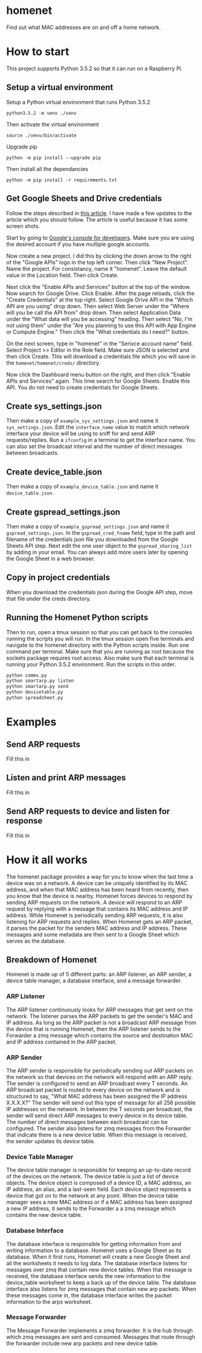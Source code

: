 # homenet

Find out what MAC addresses are on and off a home network.

# How to start

This project supports Python 3.5.2 so that it can run on a Raspberry Pi.

## Setup a virtual environment
Setup a Python virtual environment that runs Python 3.5.2

```python3.5.2 -m venv ./venv```

Then activate the virtual environment

```source ./venv/bin/activate```

Upgrade pip

```python -m pip install --upgrade pip```

Then install all the dependancies

```python -m pip install -r requirements.txt```

## Get Google Sheets and Drive credentials
Follow the steps described in [this article](https://towardsdatascience.com/accessing-google-spreadsheet-data-using-python-90a5bc214fd2). I have made a few updates to the article which you should follow. The article is useful because it has some screen shots.

Start by going to [Google's console for developers](https://console.developers.google.com/). Make sure you are using the desired account if you have multiple google accounts.

Now create a new project. I did this by clicking the down arrow to the right of the "Google APIs" logo in the top left corner. Then click "New Project". Name the project. For consistancy, name it "homenet". Leave the default value in the Location field. Then click Create.

Next click the "Enable APIs and Services" button at the top of the window. Now search for Google Drive. Click Enable. After the page reloads, click the "Create Credentials" at the top right. Select Google Drive API in the "Which API are you using" drop down. Then select Web Server under the "Where will you be call the API from" drop down. Then select Application Data under the "What data will you be accessing" heading. Then select "No, I'm not using them" under the "Are you planning to use this API with App Engine or Compute Engine." Then click the "What credentials do I need?" button.

On the next screen, type in "homenet" in the "Serivce account name" field. Select Project >> Editor in the Role field. Make sure JSON is selected and then click Create. This will download a credentials file which you will save in the `homenet/homenet/creds/` directory.

Now click the Dashboard menu button on the right, and then click "Enable APIs and Services" again. This time search for Google Sheets. Enable this API. You do not need to create credentials for Google Sheets.

## Create sys_settings.json
Then make a copy of `example_sys_settings.json` and name it `sys_settings.json`. Edit the `interface_name` value to match which network interface your device will be using to sniff for and send ARP requests/replies. Run a `ifconfig` in a terminal to get the interface name. You can also set the broadcast interval and the number of direct messages between broadcasts.

## Create device_table.json
Then make a copy of `example_device_table.json` and name it `device_table.json`.

## Create gspread_settings.json
Then make a copy of `example_gspread_settings.json` and name it `gspread_settings.json`. In the `gspread_cred_fname` field, type in the path and filename of the credentials json file you downloaded from the Google Sheets API step. Next edit the one user object to the `gspread_sharing_list` by adding in your email. You can always add more users later by opening the Google Sheet in a web browser.

## Copy in project credentials
When you download the credentials json during the Google API step, move that file under the creds directory.

## Running the Homenet Python scripts
Then to run, open a tmux session so that you can get back to the consoles running the scripts you will run. In the tmux session open five terminals and navigate to the homenet directory with the Python scripts inside. Run one command per terminal. Make sure that you are running as root because the sockets package requires root access. Also make sure that each terminal is running your Python 3.5.2 environment. Run the scripts in this order.

```python
python comms.py
python smartarp.py listen
python smartarp.py send
python devicetable.py
python spreadsheet.py
```

# Examples

## Send ARP requests

Fill this in

## Listen and print ARP messages

Fill this in

## Send ARP requests to device and listen for response

Fill this in

# How it all works

The homenet package provides a way for you to know when the last time a device was on a network. A device can be uniquely identified by its MAC address, and when that MAC address has been heard from recently, then you know that the device is nearby. Homenet forces devices to respond by sending ARP requests on the network. A device will respond to an ARP request by replying with a message that contains its MAC address and IP address. While Homenet is periodically sending ARP requests, it is also listening for ARP requests and replies. When Homenet gets an ARP packet, it parses the packet for the senders MAC address and IP address. These messages and some metadata are then sent to a Google Sheet which serves as the database.

## Breakdown of Homenet
Homenet is made up of 5 different parts: an ARP listener, an ARP sender, a device table manager, a database interface, and a message forwarder.

### ARP Listener
The ARP listener continuously looks for ARP messages that get sent on the network. The listener parses the ARP packets to get the sender's MAC and IP address. As long as the ARP packet is not a broadcast ARP message from the device that is running Homenet, then the ARP listener sends to the Forwarder a zmq message which contains the source and destination MAC and IP address contained in the ARP packet.

### ARP Sender
The ARP sender is responsible for periodically sending out ARP packets on the network so that devices on the network will respond with an ARP reply. The sender is configured to send an ARP broadcast every T seconds. An ARP broadcast packet is routed to every device on the network and is structured to say, "What MAC address has been assigned the IP address X.X.X.X?" The sender will send out this type of message for all 256 possible IP addresses on the network. In between the T seconds per broadcast, the sender will send direct ARP messages to every device in its device table. The number of direct messages between each broadcast can be configured. The sender also listens for zmq messages from the Forwarder that indicate there is a new device table. When this message is received, the sender updates its device table.

### Device Table Manager
The device table manager is responsible for keeping an up-to-date record of the devices on the network. The device table is just a list of device objects. The device object is composed of a device ID, a MAC address, an IP address, an alias, and a last-seen field. Each device object represents a device that got on to the network at any point. When the device table manager sees a new MAC address or if a MAC address has been assigned a new IP address, it sends to the Forwarder a a zmq message which contains the new device table.

### Database Interface
The database interface is responsible for getting information from and writing information to a database. Homenet uses a Google Sheet as its database. When it first runs, Homenet will create a new Google Sheet and all the worksheets it needs to log data. The database interface listens for messages over zmq that contain new device tables. When that message is received, the database interface sends the new information to the device_table worksheet to keep a back up of the device table. The database interface also listens for zmq messages that contain new arp packets. When these messages come in, the database interface writes the packet information to the arps worksheet.

### Message Forwarder
The Message Forwarder implements a zmq forwarder. It is the hub through which zmq messages are sent and consumed. Messages that route through the forwarder include new arp packets and new device table.
